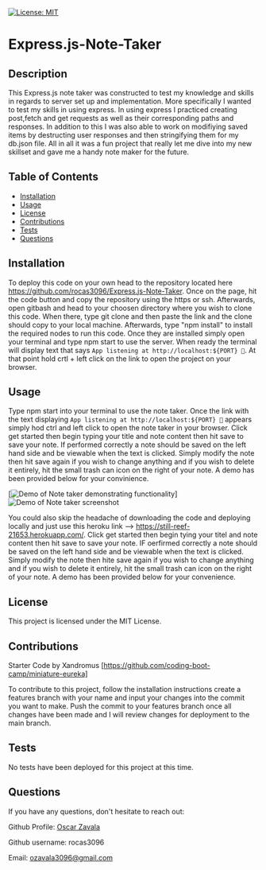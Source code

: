 [![License: MIT](https://img.shields.io/badge/License-MIT-yellow.svg)](https://opensource.org/licenses/MIT)
# Express.js-Note-Taker
        
## Description
This Express.js note taker was constructed to test my knowledge and skills in regards to server set up and implementation. More specifically I wanted to test my skills in using express. In using express I practiced creating post,fetch and get requests as well as their corresponding paths and responses. In addition to this I was also able to work on modifiying saved items by destructing user responses and then stringifying them for my db.json file. All in all it was a fun project that really let me dive into my new skillset and gave me a handy note maker for the future.

## Table of Contents
- [Installation](#installation)
- [Usage](#usage)
- [License](#license)
- [Contributions](#contributions)
- [Tests](#tests)
- [Questions](#questions)

## Installation
To deploy this code on your own head to the repository located here https://github.com/rocas3096/Express.js-Note-Taker. Once on the page, hit the code button and copy the repository using the https or ssh. Afterwards, open gitbash and head to your choosen directory where you wish to clone this code. When there, type git clone and then paste the link and the clone should copy to your local machine. Afterwards, type "npm install" to install the required nodes to run this code. Once they are installed simply open your terminal and type npm start to use the server. When ready the terminal will display text that says `App listening at http://localhost:${PORT} 🚀`. At that point hold crtl + left click on the link to open the project on your browser.

## Usage
Type npm start into your terminal to use the note taker. Once the link with the text displaying `App listening at http://localhost:${PORT} 🚀` appears simply hod ctrl and left click to open the note taker in your browser. Click get started then begin typing your title and note content then hit save to save your note. If performed correctly a note should be saved on the left hand side and be viewable when the text is clicked. Simply modify the note then hit save again if you wish to change anything and if you wish to delete it entirely, hit the small trash can icon on the right of your note. A demo has been provided below for your convinience.  

[![Demo of Note taker demonstrating functionality](https://drive.google.com/thumbnail?id=1pK0wxBpWxbH6I842jSeLxLdIswzWnkBF)]![Demo of Note taker screenshot](https://drive.google.com/uc?id=1pK0wxBpWxbH6I842jSeLxLdIswzWnkBF)


You could also skip the headache of downloading the code and deploying locally and just use this heroku link --> https://still-reef-21653.herokuapp.com/. Click get started then begin tying your titel and note content then hit save to save your note. IF oerfirmed correctly a note should be saved on the left hand side and be viewable when the text is clicked. Simply modify the note then hite save again if you wish to change anything and if you wish to delete it entirely, hit the small trash can icon on the right of your note. A demo has been provided below for your convenience.

## License
This project is licensed under the MIT License.

## Contributions
Starter Code by Xandromus [https://github.com/coding-boot-camp/miniature-eureka]

To contribute to this project, follow the installation instructions create a features branch with your name and input your changes into the commit you want to make. Push the commit to your features branch once all changes have been made and I will review changes for deployment to the main branch.

## Tests
No tests have been deployed for this project at this time.

## Questions
If you have any questions, don't hesitate to reach out:

Github Profile: [Oscar Zavala](https://github.com/rocas3096)

Github username: rocas3096

Email: ozavala3096@gmail.com
